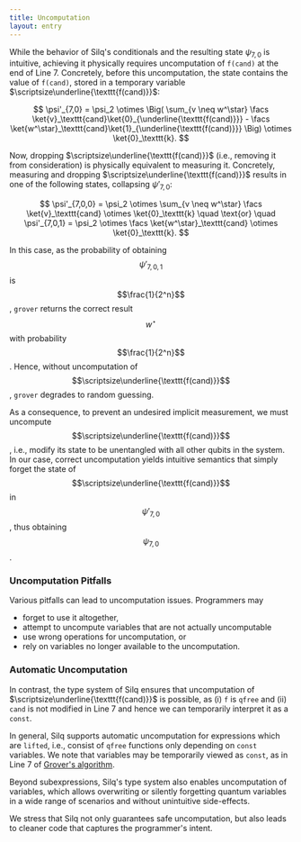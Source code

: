 ```yaml
---
title: Uncomputation
layout: entry
---
```


While the behavior of Silq's conditionals and the resulting state $\psi_{7,0}$ is
intuitive, achieving it physically requires uncomputation of `f(cand)` at the
end of Line 7. Concretely, before this uncomputation, the state contains the
value of `f(cand)`, stored in a temporary variable
$\scriptsize\underline{\texttt{f(cand)}}$:

$$
\psi'_{7,0} = \psi_2 \otimes \Big(
    \sum_{v \neq w^\star} \facs \ket{v}_\texttt{cand}\ket{0}_{\underline{\texttt{f(cand)}}} -
    \facs \ket{w^\star}_\texttt{cand}\ket{1}_{\underline{\texttt{f(cand)}}}
\Big) \otimes \ket{0}_\texttt{k}.
$$

Now, dropping $\scriptsize\underline{\texttt{f(cand)}}$ (i.e., removing it from
consideration) is physically equivalent to measuring it. Concretely, measuring
and dropping $\scriptsize\underline{\texttt{f(cand)}}$ results in one of the
following states, collapsing $\psi'_{7,0}$:

$$
\psi'_{7,0,0} = \psi_2 \otimes
    \sum_{v \neq w^\star} \facs \ket{v}_\texttt{cand}
 \otimes \ket{0}_\texttt{k} \quad
 \text{or} \quad
 \psi'_{7,0,1} = \psi_2 \otimes
    \facs \ket{w^\star}_\texttt{cand}
 \otimes \ket{0}_\texttt{k}.
$$

In this case, as the probability of obtaining $$\psi'_{7,0,1}$$ is
$$\frac{1}{2^n}$$, `grover` returns the correct result $$w^\star$$ with
probability $$\frac{1}{2^n}$$. Hence, without uncomputation of
$$\scriptsize\underline{\texttt{f(cand)}}$$, `grover` degrades to random
guessing.

As a consequence, to prevent an undesired implicit measurement, we must
uncompute $$\scriptsize\underline{\texttt{f(cand)}}$$, i.e., modify its state to
be unentangled with all other qubits in the system. In our case, correct
uncomputation yields intuitive semantics that simply forget the state of
$$\scriptsize\underline{\texttt{f(cand)}}$$ in $$\psi'_{7,0}$$, thus obtaining
$$\psi_{7,0}$$.

### Uncomputation Pitfalls

Various pitfalls can lead to uncomputation issues. Programmers may

- forget to use it altogether,
- attempt to uncompute variables that are not actually uncomputable
- use wrong operations for uncomputation, or
- rely on variables no longer available to the uncomputation.

### Automatic Uncomputation

In contrast, the type system of Silq ensures that uncomputation of
$\scriptsize\underline{\texttt{f(cand)}}$ is possible, as (i) `f` is `qfree` and
(ii) `cand` is not modified in Line 7 and hence we can temporarily interpret it
as a `const`.

In general, Silq supports automatic uncomputation for expressions which are
`lifted`, i.e., consist of `qfree` functions only depending on `const`
variables. We note that variables may be temporarily viewed as `const`, as in
Line 7 of [Grover's algorithm](#grover-code).

Beyond subexpressions, Silq's type system also enables uncomputation of
variables, which allows overwriting or silently forgetting quantum variables in
a wide range of scenarios and without unintuitive side-effects.

We stress that Silq not only guarantees safe uncomputation, but also leads to
cleaner code that captures the programmer's intent.

